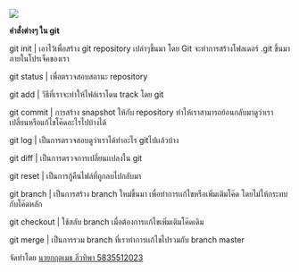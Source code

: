 
<a href="url"><img src="https://dwa5x7aod66zk.cloudfront.net/assets/pack/logo-github-fe55a081ff239877f791f5882f9c3cddc371653c88d9b06f504ea10f453996ed.jpg"></a>  


<b> คําสั่งต่างๆ ใน git </b>
	 
  git init | เอาไว้เพื่อสร้าง git repository เปล่าๆขึ้นมา โดย Git จะทำการสร้างโฟลเดอร์  .git ขึ้นมาภายในโปรเจ็คของเรา
  
  git status | เพื่อตรวจสอบสถานะ repository
  
  git add | วิธีที่เราจะทำให้ไฟล์เราโดน track โดย git
  
  git commit | การสร้าง snapshot ให้กับ repository ทำให้เราสามารถย้อนกลับมาดูว่าเราเปลี่ยนหรือแก้ไขโค๊ดอะไรไปบ้างได้
  
  git log | เป็นการตรวจสอบดูว่าเราได้ทำอะไร gitไปเเล้วบ้าง
  
  git diff | เป็นการตรวจการเปลี่ยนเเปลงใน git 
  
  git reset | เป็นการกู้คืนไฟล์ที่ถูกลบไปกลับมา
  
  git branch | เป็นการสร้าง branch ใหม่ขึ้นมา เพื่อทำการเเก้ไขหรือเพิ่มเติมโค๊ด โดยไม่ให้กระทบกับโค๊ดหลัก
  
  git checkout | ใช้สลับ branch เมื่อต้องการเเก้ไขเพิ่มเติมโค๊ดเดิม
  
  git merge | เป็นการรวม branch ที่เราทำการเเก้ไขไปรวมกับ branch master 
  
  จัดทำโดย 
  <a href ="https://www.facebook.com/1.kritamate"> นายกฤตเมธ ลิ่วทิพา  5835512023  </a>
  
  